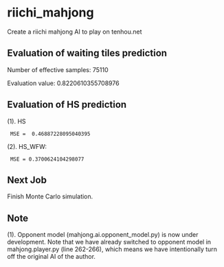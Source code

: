 # riichi_mahjong
Create a riichi mahjong AI to play on tenhou.net

## Evaluation of waiting tiles prediction

Number of effective samples: 75110

Evaluation value: 0.8220610355708976

## Evaluation of HS prediction

(1). HS

     MSE =  0.46887228095040395
     
(2). HS_WFW: 

     MSE = 0.3700624104298077

## Next Job

Finish Monte Carlo simulation.

## **Note**

(1). Opponent model (mahjong.ai.opponent_model.py) is now under development. Note that we have already switched to opponent model in mahjong.player.py (line 262-266), which means we have intentionally turn off the original AI of the author.
